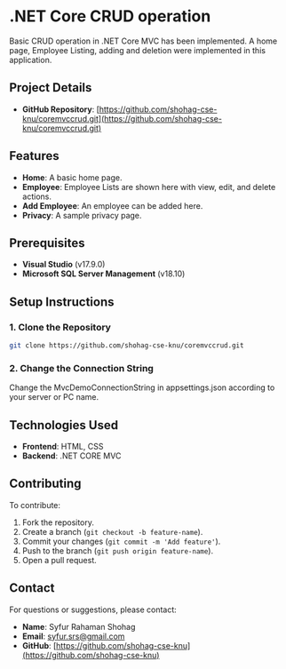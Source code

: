 # .NET Core CRUD operation

Basic CRUD operation in .NET Core MVC has been implemented. A home page, Employee Listing, adding and deletion were implemented in this application.

## Project Details

- **GitHub Repository**: [https://github.com/shohag-cse-knu/coremvccrud.git](https://github.com/shohag-cse-knu/coremvccrud.git)

## Features

- **Home**: A basic home page.
- **Employee**: Employee Lists are shown here with view, edit, and delete actions.
- **Add Employee**: An employee can be added here.
- **Privacy**: A sample privacy page.

## Prerequisites

- **Visual Studio** (v17.9.0)
- **Microsoft SQL Server Management** (v18.10)

## Setup Instructions

### 1. Clone the Repository
```bash
git clone https://github.com/shohag-cse-knu/coremvccrud.git
````
### 2. Change the Connection String
Change the MvcDemoConnectionString in appsettings.json according to your server or PC name.

## Technologies Used

- **Frontend**: HTML, CSS
- **Backend**: .NET CORE MVC

## Contributing

To contribute:

1. Fork the repository.
2. Create a branch (`git checkout -b feature-name`).
3. Commit your changes (`git commit -m 'Add feature'`).
4. Push to the branch (`git push origin feature-name`).
5. Open a pull request.

## Contact

For questions or suggestions, please contact:

- **Name**: Syfur Rahaman Shohag
- **Email**: [syfur.srs@gmail.com](mailto:syfur.srs@gmail.com)
- **GitHub**: [https://github.com/shohag-cse-knu](https://github.com/shohag-cse-knu)
